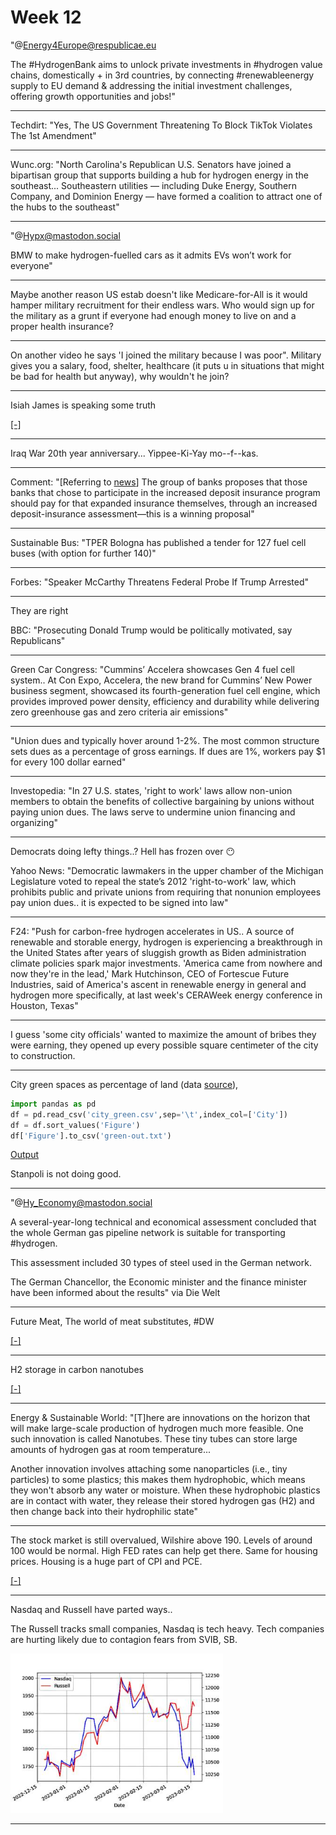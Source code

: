 # Week 12

"@Energy4Europe@respublicae.eu

The \#HydrogenBank aims to unlock private investments in #hydrogen
value chains, domestically + in 3rd countries, by connecting
\#renewableenergy supply to EU demand & addressing the initial
investment challenges, offering growth opportunities and jobs!"

---

Techdirt: "Yes, The US Government Threatening To Block TikTok Violates
The 1st Amendment"

---

Wunc.org: "North Carolina's Republican U.S. Senators have joined a
bipartisan group that supports building a hub for hydrogen energy in
the southeast... Southeastern utilities — including Duke Energy,
Southern Company, and Dominion Energy — have formed a coalition to
attract one of the hubs to the southeast"

---

"@Hypx@mastodon.social

BMW to make hydrogen-fuelled cars as it admits EVs won’t work for everyone"

---

Maybe another reason US estab doesn't like Medicare-for-All is it
would hamper military recruitment for their endless wars. Who would
sign up for the military as a grunt if everyone had enough money to
live on and a proper health insurance?

---

On another video he says 'I joined the military because I was poor".
Military gives you a salary, food, shelter, healthcare (it puts u in
situations that might be bad for health but anyway), why wouldn't he
join?

---

Isiah James is speaking some truth

[[-]](../../2023/03/isiah-james-iraq.html)

---

Iraq War 20th year anniversary...  Yippee-Ki-Yay mo--f--kas.

---

Comment: "[Referring to [news](https://s3.masto.ai/cache/media_attachments/files/110/047/783/364/412/018/original/c6c3b68843095dba.jpg)]
The group of banks proposes that those banks that chose to
participate in the increased deposit insurance program should pay for
that expanded insurance themselves, through an increased
deposit-insurance assessment—this is a winning proposal"

---

Sustainable Bus: "TPER Bologna has published a tender for 127 fuel
cell buses (with option for further 140)"

---

Forbes: "Speaker McCarthy Threatens Federal Probe If Trump Arrested"

---

They are right

BBC: "Prosecuting Donald Trump would be politically motivated, say Republicans"

---

Green Car Congress: "Cummins’ Accelera showcases Gen 4 fuel cell
system.. At Con Expo, Accelera, the new brand for Cummins’ New Power
business segment, showcased its fourth-generation fuel cell engine,
which provides improved power density, efficiency and durability while
delivering zero greenhouse gas and zero criteria air emissions"

---

"Union dues and typically hover around 1-2%. The most common structure
sets dues as a percentage of gross earnings. If dues are 1%, workers
pay $1 for every 100 dollar earned"

---

Investopedia: "In 27 U.S. states, 'right to work' laws allow non-union
members to obtain the benefits of collective bargaining by unions
without paying union dues. The laws serve to undermine union financing
and organizing"

---

Democrats doing lefty things..? Hell has frozen over 😶

Yahoo News: "Democratic lawmakers in the upper chamber of the Michigan
Legislature voted to repeal the state’s 2012 'right-to-work' law,
which prohibits public and private unions from requiring that nonunion
employees pay union dues.. it is expected to be signed into law"

---

F24: "Push for carbon-free hydrogen accelerates in US.. A source of
renewable and storable energy, hydrogen is experiencing a breakthrough
in the United States after years of sluggish growth as Biden
administration climate policies spark major investments. 'America came
from nowhere and now they're in the lead,' Mark Hutchinson, CEO of
Fortescue Future Industries, said of America's ascent in renewable
energy in general and hydrogen more specifically, at last week's
CERAWeek energy conference in Houston, Texas"

---

I guess 'some city officials' wanted to maximize the amount of bribes
they were earning, they opened up every possible square centimeter of
the city to construction.

---

City green spaces as percentage of land (data [source](http://www.worldcitiescultureforum.com/data/of-public-green-space-parks-and-gardens)),

```python
import pandas as pd
df = pd.read_csv('city_green.csv',sep='\t',index_col=['City'])
df = df.sort_values('Figure')
df['Figure'].to_csv('green-out.txt')
```

[Output](green-out.txt)

Stanpoli is not doing good. 

---

"@Hy_Economy@mastodon.social

A several-year-long technical and economical assessment concluded that
the whole German gas pipeline network is suitable for transporting
\#hydrogen.

This assessment included 30 types of steel used in the German network.

The German Chancellor, the Economic minister and the finance minister
have been informed about the results" via Die Welt

---

Future Meat, The world of meat substitutes, \#DW

[[-]](https://youtu.be/5Vq03gYWiXE?t=1273)

---

H2 storage in carbon nanotubes

[[-]](../../2022/02/h2-carbon-nanotubes.html)

---

Energy & Sustainable World: "[T]here are innovations on the horizon
that will make large-scale production of hydrogen much more
feasible. One such innovation is called Nanotubes. These tiny tubes
can store large amounts of hydrogen gas at room temperature...

Another innovation involves attaching some nanoparticles (i.e., tiny
particles) to some plastics; this makes them hydrophobic, which means
they won't absorb any water or moisture. When these hydrophobic
plastics are in contact with water, they release their stored hydrogen
gas (H2) and then change back into their hydrophilic state"

---

The stock market is still overvalued, Wilshire above 190. Levels of
around 100 would be normal. High FED rates can help get there. Same
for housing prices. Housing is a huge part of CPI and PCE.

[[-]](../../2021/01/stats.html#wilshire)

---

Nasdaq and Russell have parted ways..

The Russell tracks small companies, Nasdaq is tech heavy. Tech
companies are hurting likely due to contagion fears from SVIB, SB.

<img width='340' src='market2.jpg'/> 

---
